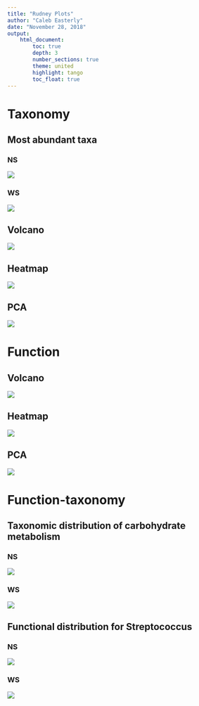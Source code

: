 ```yaml
---
title: "Rudney Plots"
author: "Caleb Easterly"
date: "November 28, 2018"
output:
    html_document:
        toc: true
        depth: 3
        number_sections: true
        theme: united
        highlight: tango
        toc_float: true
---
```




# Taxonomy

## Most abundant taxa

### NS
![](mqome_outputs/plots/tax_bar_ns.png)


### WS
![](mqome_outputs/plots/tax_bar_ws.png)

## Volcano

![](mqome_outputs/plots/tax_volcano.png)

## Heatmap

![](mqome_outputs/plots/tax_heatmap.png)

## PCA

![](mqome_outputs/plots/tax_pca.png)

# Function

## Volcano

![](mqome_outputs/plots/func_volcano.png)

## Heatmap

![](mqome_outputs/plots/func_heatmap.png)

## PCA

![](mqome_outputs/plots/func_pca.png)


# Function-taxonomy

## Taxonomic distribution of carbohydrate metabolism

### NS

![](mqome_outputs/plots/tf_carbo_ns.png)

### WS

![](mqome_outputs/plots/tf_carbo_ws.png)

## Functional distribution for Streptococcus

### NS

![](mqome_outputs/plots/tf_strep_ns.png)

### WS

![](mqome_outputs/plots/tf_strep_ws.png)
